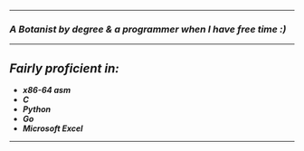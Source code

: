 ----------------------
### ***A Botanist by degree & a programmer when I have free time :)***
----------------------
## ***Fairly proficient in:***

- ***x86-64 asm***
- ***C***
- ***Python***
- ***Go***
- ***Microsoft Excel***
----------------------
